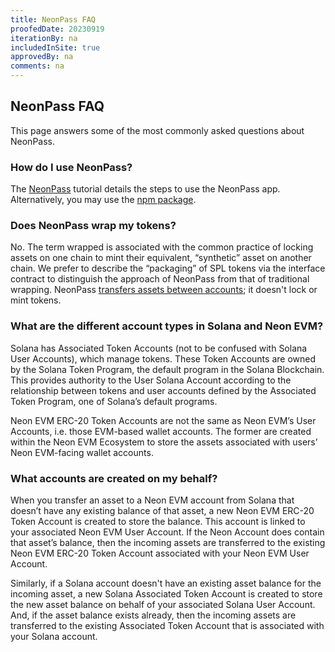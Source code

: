 ```yaml
---
title: NeonPass FAQ
proofedDate: 20230919
iterationBy: na
includedInSite: true
approvedBy: na
comments: na
---
```


## NeonPass FAQ

This page answers some of the most commonly asked questions about NeonPass.

### How do I use NeonPass?

The [NeonPass](/docs/token_transferring/neonpass_usage) tutorial details the steps to use the NeonPass app. Alternatively, you may use the [npm package](/docs/developing/integrate/neon_transfer).


### Does NeonPass wrap my tokens?
No. The term wrapped is associated with the common practice of locking assets on one chain to mint their equivalent, “synthetic” asset on another chain. We prefer to describe the “packaging” of SPL tokens via the interface contract to distinguish the approach of NeonPass from that of traditional wrapping. NeonPass [transfers assets between accounts](/docs/tokens/token-accounts); it doesn't lock or mint tokens.


### What are the different account types in Solana and Neon EVM?
Solana has Associated Token Accounts (not to be confused with Solana User Accounts), which manage tokens. These Token Accounts are owned by the Solana Token Program, the default program in the Solana Blockchain. This provides authority to the User Solana Account according to the relationship between tokens and user accounts defined by the Associated Token Program, one of Solana’s default programs.


Neon EVM ERC-20 Token Accounts are not the same as Neon EVM’s User Accounts, i.e. those EVM-based wallet accounts. The former are created within the Neon EVM Ecosystem to store the assets associated with users’ Neon EVM-facing wallet accounts. 


### What accounts are created on my behalf?
When you transfer an asset to a Neon EVM account from Solana that doesn’t have any existing balance of that asset, a new Neon EVM ERC-20 Token Account is created to store the balance. This account is linked to your associated Neon EVM User Account. If the Neon Account does contain that asset’s balance, then the incoming assets are transferred to the existing Neon EVM ERC-20 Token Account associated with your Neon EVM User Account. 

Similarly, if a Solana account doesn't have an existing asset balance for the incoming asset, a new Solana Associated Token Account is created to store the new asset balance on behalf of your associated Solana User Account. And, if the asset balance exists already, then the incoming assets are transferred to the existing Associated Token Account that is associated with your Solana account.


